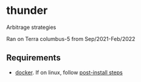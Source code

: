 # thunder

Arbitrage strategies

Ran on Terra columbus-5 from Sep/2021-Feb/2022


## Requirements
 - [docker](https://docs.docker.com/engine/install). If on linux, follow [post-install steps](https://docs.docker.com/engine/install/linux-postinstall/)

